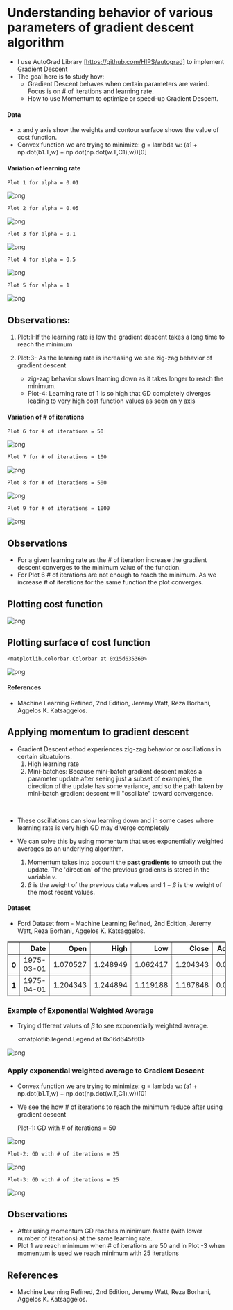 # Understanding behavior of various parameters of gradient descent algorithm
- I use AutoGrad Library [https://github.com/HIPS/autograd] to implement Gradient Descent
- The goal here is to study how:
    - Gradient Descent behaves when certain parameters are varied. Focus is on # of iterations and learning rate.
    - How to use Momentum to optimize or speed-up Gradient Descent.

#### Data
- x and y axis show the weights and contour surface shows the value of cost function.
- Convex function we are trying to minimize: g = lambda w: (a1 + np.dot(b1.T,w) + np.dot(np.dot(w.T,C1),w))[0]

#### Variation of learning rate

    Plot 1 for alpha = 0.01



    
![png](Gradient_Descent_files/Gradient_Descent_5_1.png)
    


    Plot 2 for alpha = 0.05



    
![png](Gradient_Descent_files/Gradient_Descent_5_3.png)
    


    Plot 3 for alpha = 0.1



    
![png](Gradient_Descent_files/Gradient_Descent_5_5.png)
    


    Plot 4 for alpha = 0.5



    
![png](Gradient_Descent_files/Gradient_Descent_5_7.png)
    


    Plot 5 for alpha = 1



    
![png](Gradient_Descent_files/Gradient_Descent_5_9.png)
    


## Observations:
1. Plot:1-If the learning rate is low the gradient descent takes a long time to reach the minimum <br>

2. Plot:3- As the learning rate is increasing we see zig-zag behavior of gradient descent 
    - zig-zag behavior slows learning down as it takes longer to reach the minimum. 
    - Plot-4: Learning rate of 1 is so high that GD completely diverges leading to very high cost function values as seen on y axis  <br>

#### Variation of # of iterations

    Plot 6 for # of iterations = 50



    
![png](Gradient_Descent_files/Gradient_Descent_8_1.png)
    


    Plot 7 for # of iterations = 100



    
![png](Gradient_Descent_files/Gradient_Descent_8_3.png)
    


    Plot 8 for # of iterations = 500



    
![png](Gradient_Descent_files/Gradient_Descent_8_5.png)
    


    Plot 9 for # of iterations = 1000



    
![png](Gradient_Descent_files/Gradient_Descent_8_7.png)
    


## Observations
- For a given learning rate as the # of iteration increase the gradient descent converges to the minimum value of the function.
- For Plot 6 # of iterations are not enough to reach the minimum. As we increase # of iterations for the same function the plot converges. 


## Plotting cost function


    
![png](Gradient_Descent_files/Gradient_Descent_11_0.png)
    


## Plotting surface of cost function




    <matplotlib.colorbar.Colorbar at 0x15d635360>




    
![png](Gradient_Descent_files/Gradient_Descent_13_1.png)
    


#### References
- Machine Learning Refined, 2nd Edition, Jeremy Watt, Reza Borhani, Aggelos K. Katsaggelos.
## Applying momentum to gradient descent

- Gradient Descent ethod experiences zig-zag behavior or oscillations in certain situatuions. 
    1)  High learning rate
    2)  Mini-batches: Because mini-batch gradient descent makes a parameter update after seeing just a subset of examples, the direction of the update has some variance, and so the path taken by mini-batch gradient descent will "oscillate" toward convergence. <br> 
<br>

- These oscillations can slow learning down and in some cases where learning rate is very high GD may diverge completely 

- We can solve this by using momentum that uses exponentially weighted averages as an underlying algorithm.
    1) Momentum takes into account the **past gradients** to smooth out the update. The 'direction' of the previous gradients is stored in the variable 𝑣.
    2)  $\beta$ is the weight of the previous data values and $1-\beta$ is the weight of the most recent values. 

#### Dataset
- Ford Dataset from - Machine Learning Refined, 2nd Edition, Jeremy Watt, Reza Borhani, Aggelos K. Katsaggelos.




<div>
<style scoped>
    .dataframe tbody tr th:only-of-type {
        vertical-align: middle;
    }

    .dataframe tbody tr th {
        vertical-align: top;
    }

    .dataframe thead th {
        text-align: right;
    }
</style>
<table border="1" class="dataframe">
  <thead>
    <tr style="text-align: right;">
      <th></th>
      <th>Date</th>
      <th>Open</th>
      <th>High</th>
      <th>Low</th>
      <th>Close</th>
      <th>Adj Close</th>
      <th>Volume</th>
    </tr>
  </thead>
  <tbody>
    <tr>
      <th>0</th>
      <td>1975-03-01</td>
      <td>1.070527</td>
      <td>1.248949</td>
      <td>1.062417</td>
      <td>1.204343</td>
      <td>0.002020</td>
      <td>48741400</td>
    </tr>
    <tr>
      <th>1</th>
      <td>1975-04-01</td>
      <td>1.204343</td>
      <td>1.244894</td>
      <td>1.119188</td>
      <td>1.167848</td>
      <td>0.001958</td>
      <td>29854600</td>
    </tr>
  </tbody>
</table>
</div>



### Example of Exponential Weighted Average
- Trying different values of $\beta$ to see exponentially weighted average.




    <matplotlib.legend.Legend at 0x16d645f60>




    
![png](Momemtum_files/Momemtum_6_1.png)
    


### Apply exponential weighted average to Gradient Descent 
- Convex function we are trying to minimize: g = lambda w: (a1 + np.dot(b1.T,w) + np.dot(np.dot(w.T,C1),w))[0]
- We see the how # of iterations to reach the minimum reduce after using gradient descent

    Plot-1: GD with # of iterations = 50



    
![png](Momemtum_files/Momemtum_9_1.png)
    


    Plot-2: GD with # of iterations = 25



    
![png](Momemtum_files/Momemtum_10_1.png)
    


    Plot-3: GD with # of iterations = 25



    
![png](Momemtum_files/Momemtum_11_1.png)
    


## Observations
- After using momentum GD reaches mininimum faster (with lower number of iterations) at the same learning rate. 
- Plot 1 we reach minimum when # of iterations are 50 and in Plot -3 when momentum is used we reach minimum with 25 iterations

## References
- Machine Learning Refined, 2nd Edition, Jeremy Watt, Reza Borhani, Aggelos K. Katsaggelos.


